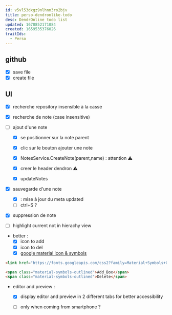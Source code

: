 ```yaml
---
id: v5vl53dxgz9nlhnn3ro2bjv
title: perso-dendronlike-todo
desc: DendrOnline todo list
updated: 1670852171084
created: 1659535376026
traitIds:
  - Perso
---
```


## github

- [X] save file
- [X] create file

## UI
- [X] recherche repository insensible à la casse 

- [X] recherche de note (case insensitive)

- [ ] ajout d'une note 

  - [X] se positionner sur la note parent
  - [X] clic sur le bouton ajouter une note  
  - [X] NotesService.CreateNote(parent,name) : attention ⚠️
  - [X] creer le header dendron ⚠️
  - [X] updateNotes 


- [X] sauvegarde d'une note
   - [X] : mise à jour du meta updated
   - [ ] ctrl+S ?

- [X] suppression de note
- [ ] highlight current not in hierachy view

- better :
   - [X] icon to add 
   - [X] icon to del
   - [X] [google material icon & symbols](https://fonts.google.com/icons)

```html 
<link href="https://fonts.googleapis.com/css2?family=Material+Symbols+Outlined" rel="stylesheet" />

<span class="material-symbols-outlined">Add_Box</span>
<span class="material-symbols-outlined">Delete</span>
```



- editor and preview :
   - [X] display editor and preview in 2 different tabs for better accessibility
   - [ ] only when coming from smartphone ?




